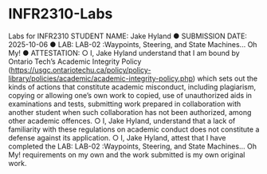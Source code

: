 # INFR2310-Labs
Labs for INFR2310
STUDENT NAME: Jake Hyland
● SUBMISSION DATE: 2025-10-06
● LAB: LAB-02 :Waypoints, Steering, and State Machines... Oh My!
● ATTESTATION:
○ I, Jake Hyland understand that I am bound by Ontario Tech’s Academic Integrity Policy
(https://usgc.ontariotechu.ca/policy/policy-library/policies/academic/academic-integrity-policy.php) which
sets out the kinds of actions that constitute academic misconduct, including plagiarism, copying or
allowing one’s own work to copied, use of unauthorized aids in examinations and tests, submitting work
prepared in collaboration with another student when such collaboration has not been authorized, among
other academic offences.
○ I, Jake Hyland, understand that a lack of familiarity with these regulations on academic conduct does
not constitute a defense against its application.
○ I, Jake Hyland, attest that I have completed the LAB: LAB-02 :Waypoints, Steering, and State Machines... Oh My! requirements on my own and the
work submitted is my own original work.
